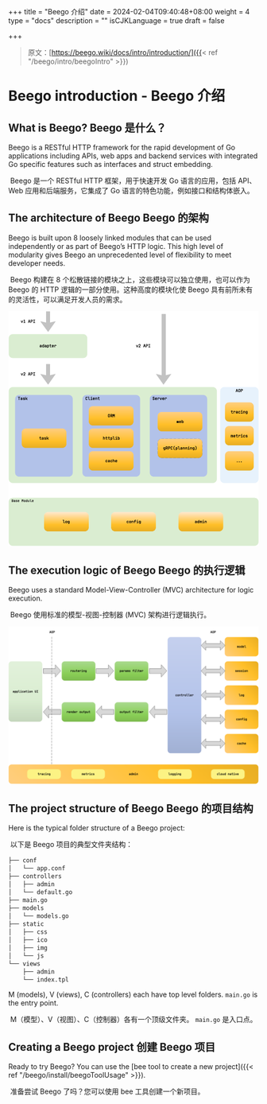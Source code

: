 +++
title = "Beego 介绍"
date = 2024-02-04T09:40:48+08:00
weight = 4
type = "docs"
description = ""
isCJKLanguage = true
draft = false

+++

> 原文：[https://beego.wiki/docs/intro/introduction/]({{< ref "/beego/intro/beegoIntro" >}})

# Beego introduction - Beego 介绍



## What is Beego? Beego 是什么？

Beego is a RESTful HTTP framework for the rapid development of Go applications including APIs, web apps and backend services with integrated Go specific features such as interfaces and struct embedding.

​	Beego 是一个 RESTful HTTP 框架，用于快速开发 Go 语言的应用，包括 API、Web 应用和后端服务，它集成了 Go 语言的特色功能，例如接口和结构体嵌入。

## The architecture of Beego Beego 的架构

Beego is built upon 8 loosely linked modules that can be used independently or as part of Beego’s HTTP logic. This high level of modularity gives Beego an unprecedented level of flexibility to meet developer needs.

​	Beego 构建在 8 个松散链接的模块之上，这些模块可以独立使用，也可以作为 Beego 的 HTTP 逻辑的一部分使用。这种高度的模块化使 Beego 具有前所未有的灵活性，可以满足开发人员的需求。

![img](./beegoIntro_img/architecture.png)

## The execution logic of Beego Beego 的执行逻辑

Beego uses a standard Model-View-Controller (MVC) architecture for logic execution.

​	Beego 使用标准的模型-视图-控制器 (MVC) 架构进行逻辑执行。

![img](./beegoIntro_img/flow.png)

## The project structure of Beego Beego 的项目结构

Here is the typical folder structure of a Beego project:

​	以下是 Beego 项目的典型文件夹结构：

```
├── conf
│   └── app.conf
├── controllers
│   ├── admin
│   └── default.go
├── main.go
├── models
│   └── models.go
├── static
│   ├── css
│   ├── ico
│   ├── img
│   └── js
└── views
    ├── admin
    └── index.tpl
```

M (models), V (views), C (controllers) each have top level folders. `main.go` is the entry point.

​	M（模型）、V（视图）、C（控制器）各有一个顶级文件夹。 `main.go` 是入口点。

## Creating a Beego project 创建 Beego 项目

Ready to try Beego? You can use the [bee tool to create a new project]({{< ref "/beego/install/beegoToolUsage" >}}).

​	准备尝试 Beego 了吗？您可以使用 bee 工具创建一个新项目。
